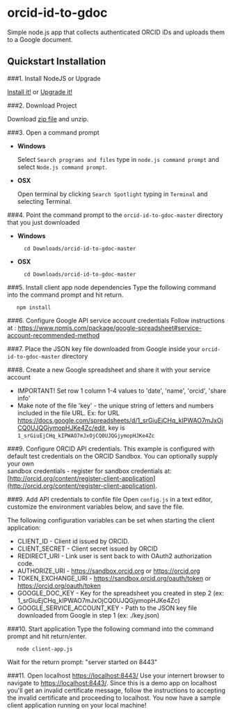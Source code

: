 # orcid-id-to-gdoc
Simple node.js app that collects authenticated ORCID iDs and uploads them to a Google document.

## Quickstart Installation

###1. Install NodeJS or Upgrade 

[Install it!](https://nodejs.org/)
or 
[Upgrade it!](http://davidwalsh.name/upgrade-nodejs)

###2. Download Project

Download [zip file](https://github.com/ORCID/orcid-id-to-gdoc/archive/master.zip) and
 unzip.
   
###3. Open a command prompt

* **Windows**
 
    Select `Search programs and files` type in `node.js command prompt` and select `Node.js command prompt`.
    
* **OSX**
 
    Open terminal by clicking `Search Spotlight` typing in `Terminal` and selecting Terminal.


###4. Point the command prompt to the ```orcid-id-to-gdoc-master``` directory that you just downloaded

* **Windows**

        cd Downloads/orcid-id-to-gdoc-master

* **OSX**

        cd Downloads/orcid-id-to-gdoc-master

###5. Install client app node dependencies
Type the following command into the command prompt and hit return.

       npm install 

###6. Configure Google API service account credentials
Follow instructions at : https://www.npmjs.com/package/google-spreadsheet#service-account-recommended-method

###7. Place the JSON key file downloaded from Google inside your ```orcid-id-to-gdoc-master``` directory

###8. Create a new Google spreadsheet and share it with your service account
* IMPORTANT! Set row 1 column 1-4 values to 'date', 'name', 'orcid', 'share info'
* Make note of the file 'key' - the unique string of letters and numbers included in the file URL. Ex: for URL https://docs.google.com/spreadsheets/d/1_srGiuEjCHq_kIPWAO7mJxOjCQ0UJQGjymopHJKe4Zc/edit, key is ```1_srGiuEjCHq_kIPWAO7mJxOjCQ0UJQGjymopHJKe4Zc```
        
###9. Configure ORCID API credentials. 
This example is configured with default test credentials on the ORCID Sandbox. You can optionally supply your own  
sandbox credentials - register for sandbox credentials at:
[http://orcid.org/content/register-client-application](http://orcid.org/content/register-client-application). 

###9. Add API credentials to confile file
Open ```config.js``` in a text editor, customize the environment variables below, and save the file.

The following configuration variables can be set when starting the client application:

* CLIENT_ID - Client id issued by ORCID.
* CLIENT_SECRET - Client secret issued by ORCID
* REDIRECT_URI - Link user is sent back to with OAuth2 authorization code.
* AUTHORIZE_URI - https://sandbox.orcid.org or https://orcid.org
* TOKEN_EXCHANGE_URI - https://sandbox.orcid.org/oauth/token or https://orcid.org/oauth/token
* GOOGLE_DOC_KEY - Key for the spreadsheet you created in step 2 (ex: 1_srGiuEjCHq_kIPWAO7mJxOjCQ0UJQGjymopHJKe4Zc)
* GOOGLE_SERVICE_ACCOUNT_KEY - Path to the JSON key file downloaded from Google in step 1 (ex: ./key.json)

###10. Start application
Type the following command into the command prompt and hit return/enter.

       node client-app.js

Wait for the return prompt: "server started on 8443"

###11. Open localhost [https://localhost:8443/](https://localhost:8443/)
Use your internert browser to navigate to [https://localhost:8443/](https://localhost:8443/). Since this is a demo app on localhost you'll get an invalid certificate message, follow the instructions to accepting the invalid certificate and proceeding to localhost. You now have a sample client application running on your local machine!
